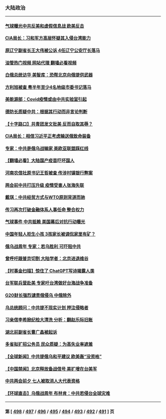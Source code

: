 ### 大陆政治
---
#### [气球曝光中共反美和虚假信息战 欧美反击](../../pages/ncid277/n13938863.md?02271245) 
#### [CIA局长：习和军方高层怀疑其入侵台湾能力](../../pages/ncid277/n13938935.md?02271245) 
#### [原辽宁副省长王大伟被公诉 4任辽宁公安厅长落马](../../pages/ncid277/n13938878.md?02271245) 
#### [油管热门视频 网站代理 翻墙必看视频](http://138.2.39.72:81/youtube.html?epic-marker?02271245)
#### [白俄总统访华 美智库：恐帮北京向俄提供武器](../../pages/ncid277/n13938888.md?02271245) 
#### [方利旭被查 粤半年至少4名地级市委书记落马](../../pages/ncid277/n13938893.md?02271245) 
#### [美能源部：Covid疫情或由中共实验室引起](../../pages/ncid277/n13938865.md?02271245) 
#### [德防长质疑中共：根据其行动而非言论判断](../../pages/ncid277/n13938864.md?02271245) 
#### [【十字路口】共青团发文批美 反而自取其辱？](../../pages/ncid277/n13938143.md?02271245) 
#### [CIA局长：相信习近平正考虑输送俄致命装备](../../pages/ncid277/n13938427.md?02271245) 
#### [专家：中共是俄乌战输家 美欧亚联盟踩红线](../../pages/ncid277/n13937688.md?02271245) 
#### [【翻墙必看】大陆国产疫苗吓坏国人](../../pages/ncid277/n13938390.md?02271245) 
#### [河南农信社原书记王哲被查 传涉村镇银行弊案](../../pages/ncid277/n13938061.md?02271245) 
#### [两会前中共打压升级 疫情受害人张海失联](../../pages/ncid277/n13938299.md?02271245) 
#### [戴琪：中共经贸方式与WTO原则背道而驰](../../pages/ncid277/n13938289.md?02271245) 
#### [传习再次打破金融体系人事任命 整合权力](../../pages/ncid277/n13938266.md?02271245) 
#### [气球事件 中共抵赖 美国幕后对抗行动曝光](../../pages/ncid277/n13938261.md?02271245) 
#### [中国年轻人拒生小孩 3孩家长被调侃家里有矿？](../../pages/ncid277/n13938079.md?02271245) 
#### [俄乌战周年 专家：若乌胜利 可吓阻中共](../../pages/ncid277/n13938152.md?02271245) 
#### [曾呼吁跟普京切割 大陆学者：北京进退维谷](../../pages/ncid277/n13938226.md?02271245) 
#### [【时事金扫描】惊住了 ChatGPT写诗揭露人类](../../pages/ncid277/n13938142.md?02271245) 
#### [台军联兵营赴美 专家吁台湾做好台海战争准备](../../pages/ncid277/n13936653.md?02271245) 
#### [G20财长强烈谴责俄侵乌 中俄除外](../../pages/ncid277/n13938118.md?02271245) 
#### [乌总统顾问：中共提不现实计划 押注侵略者](../../pages/ncid277/n13938202.md?02271245) 
#### [习亲信李希掀纪检大清洗 分析：翻赵乐际旧账](../../pages/ncid277/n13938038.md?02271245) 
#### [湖北前副省长曹广晶被起诉](../../pages/ncid277/n13938126.md?02271245) 
#### [多省拟扩招公务员 民众质疑：为高失业率遮羞](../../pages/ncid277/n13938117.md?02271245) 
#### [【全球新闻】中共提俄乌和平建议 欧美轰“没资格”](../../pages/ncid277/n13937884.md?02271245) 
#### [【中国禁闻】北京释放备战信号 美扩增在台美军](../../pages/ncid277/n13937606.md?02271245) 
#### [中共两会前夕 七人被取消人大代表资格](../../pages/ncid277/n13938011.md?02271245) 
#### [【环球直击】乌俄战周年 布林肯：中共若侵台全球灾难](../../pages/ncid277/n13937530.md?02271245) 

---
#### 第 [ [498](./498.md?02271245) / [497](./497.md?02271245) / [496](./496.md?02271245) / [495](./495.md?02271245) / [494](./494.md?02271245) / [493](./493.md?02271245) / [492](./492.md?02271245) / [491](./491.md?02271245) ] 页

